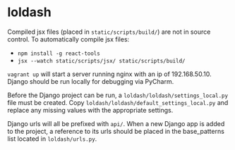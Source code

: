 loldash
=====

Compiled jsx files (placed in `static/scripts/build/`) are not in source control.
To automatically compile jsx files:
* `npm install -g react-tools`
* `jsx --watch static/scripts/jsx/ static/scripts/build/`

`vagrant up` will start a server running nginx with an ip of 192.168.50.10. Django should be run locally for debugging via PyCharm.

Before the Django project can be run, a `loldash/loldash/settings_local.py` file must be created. Copy `loldash/loldash/default_settings_local.py` and replace any missing values with the appropriate settings.

Django urls will all be prefixed with `api/`. When a new Django app is added to the project, a reference to its urls should be placed in the base_patterns list located in `loldash/urls.py`.
